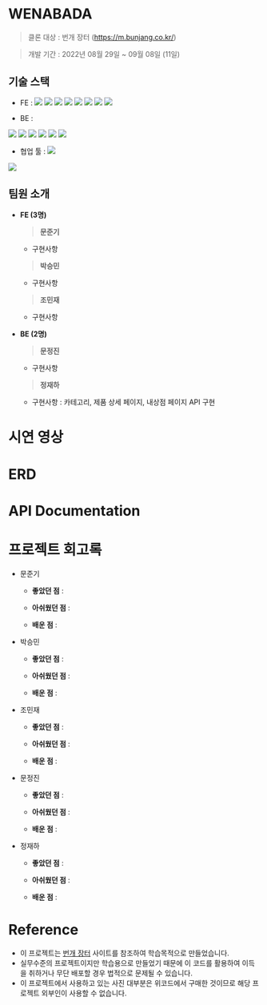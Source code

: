# WENABADA
  > 클론 대상 : 번개 장터 (https://m.bunjang.co.kr/) </br>

  > 개발 기간 : 2022년 08월 29일 ~ 09월 08일 (11일) 

## 기술 스택
- FE : <img src="https://img.shields.io/badge/JavaScript-FFCA28?style=flat-square&logo=javascript&logoColor=white"/>
  <img src="https://img.shields.io/badge/Sass-58c3cc?style=flat-square&logo=Sass&logoColor=white"/>
  <img src="https://img.shields.io/badge/React.js-58c3cc?style=flat-square&logo=React&logoColor=white"/>
  <img src="https://img.shields.io/badge/CRA-58c3cc?style=flat-square&logo=Create-React-App&logoColor=white"/>
  <img src="https://img.shields.io/badge/React Router Dom-gray?style=flat-square&logo=React-Router&logoColor=F6BB43"/>
  <img src="https://img.shields.io/badge/scss-4AA8D8?style=flat-square&logo=Sass&logoColor=white"/>
  <img src="https://img.shields.io/badge/eslint-000066?style=flat-square&logo=eslint&logoColor=white"/>
  <img src="https://img.shields.io/badge/prettier-00CC00?style=flat-square&logo=eslint&logoColor=white"/>


- BE : 
<img src="https://img.shields.io/badge/JavaScript-FFCA28?style=flat-square&logo=javascript&logoColor=white"/>
  <img src="https://img.shields.io/badge/Node.js-008000?style=flat-square&logo=Node.js&logoColor=white"/>
  <img src="https://img.shields.io/badge/Express-000080?style=flat-square&logo=Express&logoColor=white"/>
  <img src="https://img.shields.io/badge/ MySQL8.0-6441a5?style=flat-square&logo=MySQL&logoColor=white"/>
  <img src="https://img.shields.io/badge/Postman-F6BB43?style=flat-square&logo=Postman&logoColor=white"/>
<img src="https://img.shields.io/badge/AWS-232F3E?style=round&logo=Amazon%20AWS&logoColor=white"/>

- 협업 툴 : <img src="https://img.shields.io/badge/Slack-553830?style=flat-square&logo=Slack&logoColor=white"/>
<img src="https://img.shields.io/badge/Trello-F6BB43?style=flat-square&logo=Trello&logoColor=white">



## 팀원 소개
- <b>FE (3명)</b>
  > **문준기** </br>
  - 구현사항 </br>
  
  > **박승민** </br>
  - 구현사항
  
  > **조민재** </br>
  - 구현사항
  
- <b>BE (2명)</b>
  > **문정진** </br>
  - 구현사항 </br>
  
  > **정재하** </br>
  - 구현사항 : 카테고리, 제품 상세 페이지, 내상점 페이지 API 구현</br>
  


# 시연 영상


# ERD


# API Documentation



# 프로젝트 회고록
- 문준기
  - **좋았던 점** :
  
  - **아쉬웠던 점** :

  - **배운 점** :

- 박승민
  - **좋았던 점** :
  
  - **아쉬웠던 점** :

  - **배운 점** :

- 조민재
  - **좋았던 점** :
  
  - **아쉬웠던 점** :

  - **배운 점** :

- 문정진
  - **좋았던 점** :
  
  - **아쉬웠던 점** :

  - **배운 점** :

- 정재하
  - **좋았던 점** :
  
  - **아쉬웠던 점** :

  - **배운 점** :  




# Reference

- 이 프로젝트는 [번개 장터](https://m.bunjang.co.kr/) 사이트를 참조하여 학습목적으로 만들었습니다.
- 실무수준의 프로젝트이지만 학습용으로 만들었기 때문에 이 코드를 활용하여 이득을 취하거나 무단 배포할 경우 법적으로 문제될 수 있습니다.
- 이 프로젝트에서 사용하고 있는 사진 대부분은 위코드에서 구매한 것이므로 해당 프로젝트 외부인이 사용할 수 없습니다.